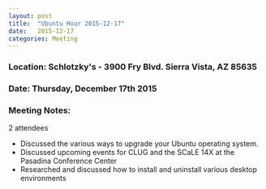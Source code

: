 ```yaml
---
layout: post
title:  "Ubuntu Hour 2015-12-17"
date:   2015-12-17
categories: Meeting
---
```

### Location: Schlotzky's - 3900 Fry Blvd. Sierra Vista, AZ 85635
 
### Date: Thursday, December 17th 2015

### Meeting Notes:

2 attendees

* Discussed the various ways to upgrade your Ubuntu operating system.
* Discussed upcoming events for CLUG and the SCaLE 14X at the Pasadina Conference Center
* Researched and discussed how to install and uninstall various desktop environments
